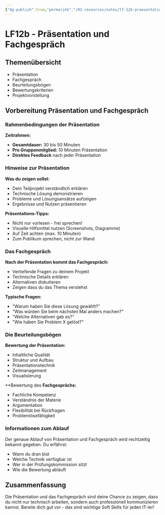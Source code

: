 ```yaml
---
{"dg-publish":true,"permalink":"/02-resources/notes/lf-12b-praesentation-und-fachgespraech/","tags":["GFN/LF12/FISI"],"noteIcon":"","updated":"2025-09-05T15:14:42.049+02:00"}
---
```


# LF12b - Präsentation und Fachgespräch

## Themenübersicht

- Präsentation
- Fachgespräch
- Beurteilungsbögen
- Bewertungskriterien
- Projektvorstellung

## Vorbereitung Präsentation und Fachgespräch

### Rahmenbedingungen der Präsentation

**Zeitrahmen:**

- **Gesamtdauer:** 30 bis 50 Minuten
- **Pro Gruppenmitglied:** 10 Minuten Präsentation
- **Direktes Feedback** nach jeder Präsentation

### Hinweise zur Präsentation

**Was du zeigen sollst:**

- Dein Teilprojekt verständlich erklären
- Technische Lösung demonstrieren
- Probleme und Lösungsansätze aufzeigen
- Ergebnisse und Nutzen präsentieren

**Präsentations-Tipps:**

- Nicht nur vorlesen - frei sprechen!
- Visuelle Hilfsmittel nutzen (Screenshots, Diagramme)
- Auf Zeit achten (max. 10 Minuten)
- Zum Publikum sprechen, nicht zur Wand

### Das Fachgespräch

**Nach der Präsentation kommt das Fachgespräch:**

- Vertiefende Fragen zu deinem Projekt
- Technische Details erklären
- Alternativen diskutieren
- Zeigen dass du das Thema verstehst

**Typische Fragen:**

- "Warum haben Sie diese Lösung gewählt?"
- "Was würden Sie beim nächsten Mal anders machen?"
- "Welche Alternativen gab es?"
- "Wie haben Sie Problem X gelöst?"

### Die Beurteilungsbögen

**Bewertung der Präsentation:**

- Inhaltliche Qualität
- Struktur und Aufbau
- Präsentationstechnik
- Zeitmanagement
- Visualisierung

**Bewertung des **Fachgesprächs:**

- Fachliche Kompetenz
- Verständnis der Materie
- Argumentation
- Flexibilität bei Rückfragen
- Problemlösefähigkeit

### Informationen zum Ablauf

Der genaue Ablauf von Präsentation und Fachgespräch wird rechtzeitig bekannt gegeben. Du erfährst:

- Wann du dran bist
- Welche Technik verfügbar ist
- Wer in der Prüfungskommission sitzt
- Wie die Bewertung abläuft

## Zusammenfassung

Die Präsentation und das Fachgespräch sind deine Chance zu zeigen, dass du nicht nur technisch arbeiten, sondern auch professionell kommunizieren kannst. Bereite dich gut vor - das sind wichtige Soft Skills für jeden IT-ler!